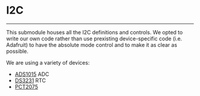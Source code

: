 # I2C
---
This submodule houses all the I2C definitions and controls.
We opted to write our own code rather than use prexisting device-specific code (i.e. Adafruit) to have the absolute mode control and to make it as clear as possible.

We are using a variety of devices:
- [ADS1015](https://www.ti.com/product/ADS1015) ADC
- [DS3231](https://www.analog.com/en/products/ds3231.html) RTC
- [PCT2075](https://www.nxp.com/products/PCT2075)
